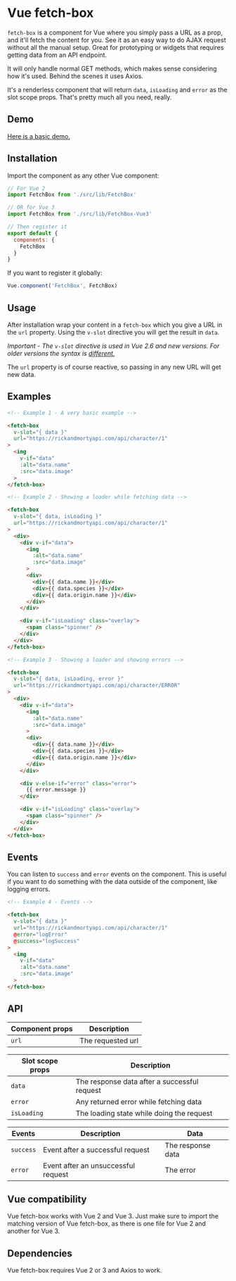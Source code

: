# Vue fetch-box

`fetch-box` is a component for Vue where you simply pass a URL as a prop, and it'll fetch the content for you.
See it as an easy way to do AJAX request without all the manual setup. Great for prototyping or widgets that
requires getting data from an API endpoint.

It will only handle normal GET methods, which makes sense considering how it's used.
Behind the scenes it uses Axios.

It's a renderless component that will return `data`, `isLoading` and `error` as the slot scope props.
That's pretty much all you need, really.

## Demo

[Here is a basic demo.](https://nerderer.github.io/vue-fetch-box/demo/)


## Installation

Import the component as any other Vue component:

```js
// For Vue 2
import FetchBox from './src/lib/FetchBox'

// OR for Vue 3
import FetchBox from './src/lib/FetchBox-Vue3'

// Then register it
export default {
  components: {
    FetchBox
  }
}
```

If you want to register it globally:

```js
Vue.component('FetchBox', FetchBox)
```

## Usage

After installation wrap your content in a `fetch-box` which you give a URL in the `url` property.
Using the `v-slot` directive you will get the result in `data`.

_Important - The `v-slot` directive is used in Vue 2.6 and new versions.
For older versions the syntax is [different.](https://vuejs.org/v2/guide/components-slots.html)_

The `url` property is of course reactive, so passing in any new URL will get new data.


## Examples

```html
<!-- Example 1 - A very basic example -->

<fetch-box
  v-slot="{ data }"
  url="https://rickandmortyapi.com/api/character/1"
>
  <img
    v-if="data"
    :alt="data.name"
    :src="data.image"
  >
</fetch-box>
```

```html
<!-- Example 2 - Showing a loader while fetching data -->

<fetch-box
  v-slot="{ data, isLoading }"
  url="https://rickandmortyapi.com/api/character/1"
>
  <div>
    <div v-if="data">
      <img
        :alt="data.name"
        :src="data.image"
      >
      <div>
        <div>{{ data.name }}</div>
        <div>{{ data.species }}</div>
        <div>{{ data.origin.name }}</div>
      </div>
    </div>

    <div v-if="isLoading" class="overlay">
      <span class="spinner" />
    </div>
  </div>
</fetch-box>
```

```html
<!-- Example 3 - Showing a loader and showing errors -->

<fetch-box
  v-slot="{ data, isLoading, error }"
  url="https://rickandmortyapi.com/api/character/ERROR"
>
  <div>
    <div v-if="data">
      <img
        :alt="data.name"
        :src="data.image"
      >
      <div>
        <div>{{ data.name }}</div>
        <div>{{ data.species }}</div>
        <div>{{ data.origin.name }}</div>
      </div>
    </div>

    <div v-else-if="error" class="error">
      {{ error.message }}
    </div>

    <div v-if="isLoading" class="overlay">
      <span class="spinner" />
    </div>
  </div>
</fetch-box>
```

## Events

You can listen to `success` and `error` events on the component.
This is useful if you want to do something with the data outside of the component, like logging errors.

```html
<!-- Example 4 - Events -->

<fetch-box
  v-slot="{ data }"
  url="https://rickandmortyapi.com/api/character/1"
  @error="logError"
  @success="logSuccess"
>
  <img
    v-if="data"
    :alt="data.name"
    :src="data.image"
  >
</fetch-box>
```

## API

| Component props  | Description       |
| ---------------- | ----------------- |
| `url`            | The requested url |

| Slot scope props | Description                                  |
| ---------------- |----------------------------------------------|
| `data`           | The response data after a successful request |
| `error`          | Any returned error while fetching data       |
| `isLoading`      | The loading state while doing the request    |

| Events           | Description                         | Data              |
| ---------------- | ----------------------------------- | ----------------- |
| `success`        | Event after a successful request    | The response data |
| `error`          | Event after an unsuccessful request | The error         |


## Vue compatibility

Vue fetch-box works with Vue 2 and Vue 3. Just make sure to import the matching version of Vue fetch-box, 
as there is one file for Vue 2 and another for Vue 3.

## Dependencies

Vue fetch-box requires Vue 2 or 3 and Axios to work.
